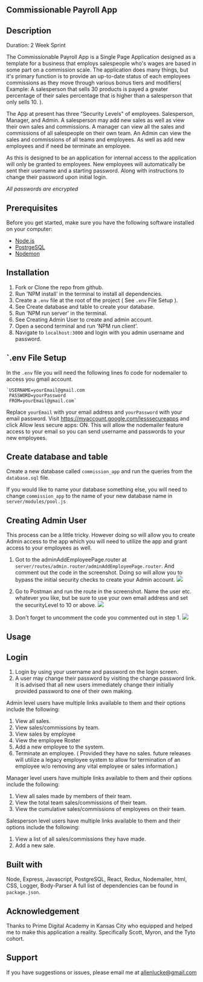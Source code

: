 ## Commissionable Payroll App

## Description
Duration: 2 Week Sprint

The Commissionable Payroll App is a Single Page Application designed as a template for a business that employs salespeople who's wages are based in some part on a commission scale. The application does many things, but it's primary function is to provide an up-to-date status of each employees commissions as they move through various bonus tiers and modifiers( Example: A salesperson that sells 30 products is payed a greater percentage of their sales percentage that is higher than a salesperson that only sells 10. ).

The App at present has three "Security Levels" of employees. Salesperson, Manager, and Admin. A salesperson may add new sales as well as view their own sales and commissions. A manager can view all the sales and commissions of all salespeople on their own team. An Admin can view the sales and commissions of all teams and employees. As well as add new employees and if need be terminate an employee.

As this is designed to be an application for internal access to the application will only be granted to employees. New employees will automatically be sent their username and a starting password. Along with instructions to change their password upon initial login.

*All passwords are encrypted*

## Prerequisites

Before you get started, make sure you have the following software installed on your computer:

- [Node.js](https://nodejs.org/en/)
- [PostrgeSQL](https://www.postgresql.org/)
- [Nodemon](https://nodemon.io/)

## Installation
1. Fork or Clone the repo from github.
2. Run 'NPM install' in the terminal to install all dependencies.
3. Create a `.env` file at the root of the project ( See `.env` File Setup ).
4. See Create database and table to create your database.
5. Run 'NPM run server' in the terminal.
6. See Creating Admin User to create and admin account.
7. Open a second terminal and run 'NPM run client'.
8. Navigate to `localhost:3000` and login with you admin username and password.

## `.env File Setup
In the `.env` file you will need the following lines fo code for nodemailer to access you gmail account.

    `USERNAME=yourEmail@gmail.com
     PASSWORD=yourPassword
     FROM=yourEmail@gmail.com`

Replace `yourEmail` with your email address and `yourPassword` with your email password.
Visit https://myaccount.google.com/lesssecureapps and click Allow less secure apps: ON.
This will allow the nodemailer feature access to your email so you can send username and passwords to your new employees.

## Create database and table

Create a new database called `commission_app` and run the queries from the `database.sql` file.

If you would like to name your database something else, you will need to change `commission_app` to the name of your new database name in `server/modules/pool.js`

## Creating Admin User
This process can be a little tricky. However doing so will allow you to create Admin access to the app which you will need to utilize the app and grant access to your employees as well.

1. Got to the adminAddEmployeePage.router at `server/routes/admin.router/adminAddEmployeePage.router`. And comment out the code in the screenshot. Doing so will allow you to bypass the initial security checks to create your Admin account.
![](public/images/addEmp1.png)

2. Go to Postman and run the route in the screenshot. Name the user etc. whatever you like, but be sure to use your own email address and set the securityLevel to 10 or above.
![](public/images/addEmp2.png)
3. Don't forget to uncomment the code you commented out in step 1.
![](public/images/addEmp3.png)


## Usage ##
## Login
1. Login by using your username and password on the login screen.
2. A user may change their password by visiting the change password link. It is advised that all new users immediately change their initially provided password to one of their own making.

Admin level users have multiple links available to them and their options include the following:
1. View all sales.
2. View sales/commissions by team.
3. View sales by employee
4. View the employee Roster
5. Add a new employee to the system.
6. Terminate an employee. ( Provided they have no sales. future releases will utilize a legacy employee system to allow for termination of an employee w/o removing any vital employee or sales information.)

Manager level users have multiple links available to them and their options include the following:
1. View all sales made by members of their team.
2. View the total team sales/commissions of their team.
3. View the cumulative sales/commissions of employees on their team.

Salesperson level users have multiple links available to them and their options include the following:
1. View a list of all sales/commissions they have made.
2. Add a new sale.


## Built with
Node, Express, Javascript, PostgreSQL, React, Redux, Nodemailer, html, CSS, Logger, Body-Parser A full list of dependencies can be found in `package.json`.

## Acknowledgement
Thanks to Prime Digital Academy in Kansas City who equipped and helped me to make this application a reality. Specifically Scott, Myron, and the Tyto cohort.

## Support
If you have suggestions or issues, please email me at allenlucke@gmail.com